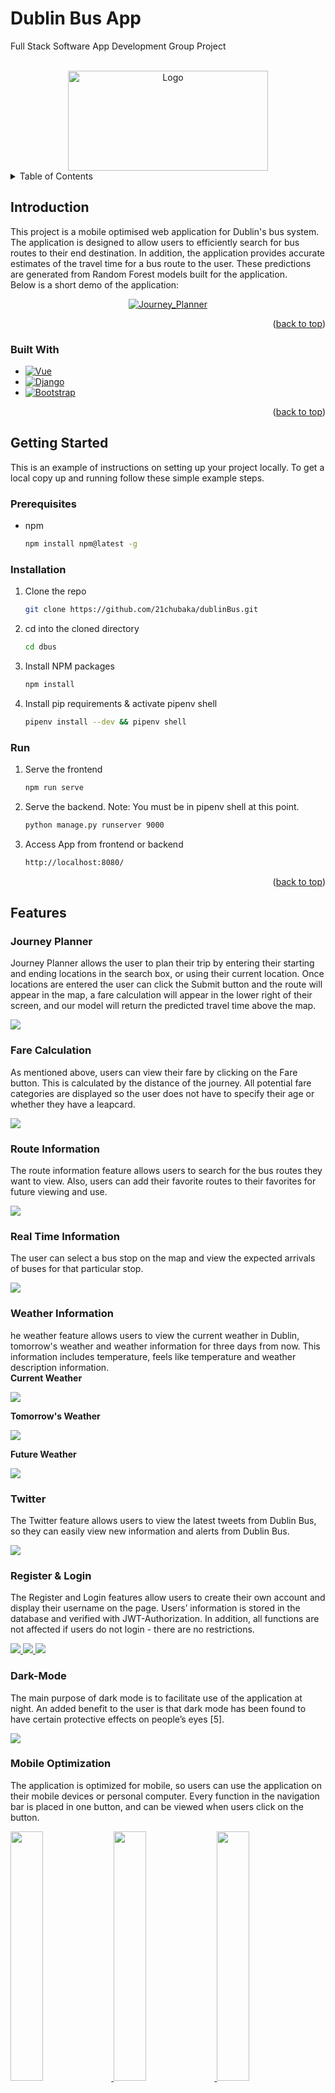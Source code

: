 <!-- Improved compatibility of back to top link: See: https://github.com/othneildrew/Best-README-Template/pull/73 -->
<a name="readme-top"></a>
<!--
*** Thanks for checking out the Best-README-Template. If you have a suggestion
*** that would make this better, please fork the repo and create a pull request
*** or simply open an issue with the tag "enhancement".
*** Don't forget to give the project a star!
*** Thanks again! Now go create something AMAZING! :D
-->



<!-- PROJECT SHIELDS -->
<!--
*** I'm using markdown "reference style" links for readability.
*** Reference links are enclosed in brackets [ ] instead of parentheses ( ).
*** See the bottom of this document for the declaration of the reference variables
*** for contributors-url, forks-url, etc. This is an optional, concise syntax you may use.
*** https://www.markdownguide.org/basic-syntax/#reference-style-links
-->

# Dublin Bus App
Full Stack Software App Development Group Project
<!-- PROJECT LOGO -->

<br />
<div align="center">
  <a href="https://github.com/21chubaka/Dublin_Bus_App">
    <img src="https://github.com/21chubaka/Dublin_Bus_App/blob/main/dbus/src/assets/Dublin-Bus-logo.png" alt="Logo" width="320" height="160">
  </a>

<!-- <h3 align="center">Dublin Bus App</h3> -->
<!--
  <p align="center">
    Dublin Bus
    <br />
    <a href="https://github.com/othneildrew/Best-README-Template"><strong>Explore the docs »</strong></a>
    <br />
    <br />
    <a href="http://ipa-011.ucd.ie/">View Live Project</a>
    ·
    <a href="https://github.com/21chubaka/dublinBus/issues">Report Bug</a>
    ·
    <a href="https://github.com/21chubaka/dublinBus/issues">Request Feature</a>
  </p>
-->
</div>



<!-- TABLE OF CONTENTS -->
<details>
  <summary>Table of Contents</summary>
  <ol>
    <li>
      <a href="#introduction">Introduction</a>
      <ul>
        <li><a href="#built-with">Built With</a></li>
      </ul>
    </li>
    <li>
      <a href="#getting-started">Getting Started</a>
      <ul>
        <li><a href="#prerequisites">Prerequisites</a></li>
        <li><a href="#installation">Installation</a></li>
        <li><a href="#run">Run</a></li>
      </ul>
    </li>
    <li><a href="#features">Features</a>
      <ul>
        <li><a href="#journey-planner">Journey Planner</a></li>
        <li><a href="#fare-calculation">Fare Calculation</a></li>
        <li><a href="#route-information">Route Information</a></li>
        <li><a href="#real-time-information">Real Time Information</a></li>
        <li><a href="#weather-information">Weather Information</a></li>
        <li><a href="#twitter">Twitter</a></li>
        <li><a href="#register--login">Register & Login</a></li>
        <li><a href="#dark-mode">Dark Mode</a></li>
        <li><a href="#mobile-optimization">Mobile Optimization</a></li>
      </ul>
    </li>
    <li><a href="#technical-approach">Technical Approach</a>
      <ul>
        <li><a href="#architecture--tech-stack">Architecture & Tech Stack</a></li>
        <li><a href="#front-end">Front End</a></li>
        <li><a href="#back-end">Back End</a></li>
        <li><a href="#client--server-communication">Client & Server Communication</a></li>
        <li><a href="#deployment">Deployment</a></li>
        <li><a href="#data-analysis--data-management">Data Analysis & Data Management</a></li>
      </ul>
    </li>
    <li><a href="#testing--evaluation">Testing & Evaluation</a>
      <ul>
        <li><a href="#front-end">Front End</a></li>
        <li><a href="#back-end">Back End</a></li>
        <li><a href="#data-analysis">Data Analysis</a></li>
        <li><a href="#user-testing">User Testing</a></li>
      </ul>
    </li>
    <li><a href="#future-work">Future Work</a></li>
    <li><a href="#team-members">Team Members</a></li>
    <li><a href="#references">References</a></li>
  </ol>
</details>



## Introduction
This project is a mobile optimised web application for Dublin's bus system.  The application
is designed to allow users to efficiently search for bus routes to their end destination.  In addition, 
the application provides accurate estimates of the travel time for a bus route to the user.  These
predictions are generated from Random Forest models built for the application.<br>
Below is a short demo of the application:

<div align="center">
  <a href="https://github.com/21chubaka/Dublin_Bus_App">
    <img src="/media/Journey_Planner.gif" alt="Journey_Planner">
  </a>
</div>

<p align="right">(<a href="#readme-top">back to top</a>)</p>



### Built With

* [![Vue][Vue.js]][Vue-url]
* [![Django][Django.com]][Django-url]
* [![Bootstrap][Bootstrap.com]][Bootstrap-url]

<p align="right">(<a href="#readme-top">back to top</a>)</p>



## Getting Started

This is an example of instructions on setting up your project locally.
To get a local copy up and running follow these simple example steps.

### Prerequisites

* npm
  ```sh
  npm install npm@latest -g
  ```

### Installation

1. Clone the repo
   ```sh
   git clone https://github.com/21chubaka/dublinBus.git 
   ```
2. cd into the cloned directory
   ```sh
   cd dbus
   ```
3. Install NPM packages
   ```sh
   npm install
   ```
4. Install pip requirements & activate pipenv shell
   ```sh
   pipenv install --dev && pipenv shell
   ```

### Run
1. Serve the frontend
   ```sh
   npm run serve
   ```
2. Serve the backend. Note: You must be in pipenv shell at this point.
   ```sh
   python manage.py runserver 9000
   ```
3. Access App from frontend or backend
   ```sh
   http://localhost:8080/
   ```
   
<p align="right">(<a href="#readme-top">back to top</a>)</p>



## Features

### Journey Planner
Journey Planner allows the user to plan their trip by entering their starting and ending locations in the search box, 
or using their current location. Once locations are entered the user can click the Submit button and the route will
appear in the map, a fare calculation will appear in the lower right of their screen, and our model will return the 
predicted travel time above the map.

<div>
  <a href="https://github.com/21chubaka/Dublin_Bus_App">
    <img src="/media/Journey_Planner.png">
  </a>
</div>

### Fare Calculation
As mentioned above, users can view their fare by clicking on the Fare button. This is calculated by the
distance of the journey. All potential fare categories are displayed so the user does not have to
specify their age or whether they have a leapcard.

<div>
  <a href="https://github.com/21chubaka/Dublin_Bus_App">
    <img src="/media/fare_calculation.png">
  </a>
</div>

### Route Information
The route information feature allows users to search for the bus routes they want to view. Also, users can add their favorite routes to their favorites for future viewing and use.

<div>
  <a href="https://github.com/21chubaka/Dublin_Bus_App">
    <img src="/media/Route_Info.png">
  </a>
</div>

### Real Time Information
The user can select a bus stop on the map and view the expected arrivals of buses for that particular stop.

<div>
  <a href="https://github.com/21chubaka/Dublin_Bus_App">
    <img src="/media/RealtimeInfo.png">
  </a>
</div>

### Weather Information
he weather feature allows users to view the current weather in Dublin, tomorrow's weather and weather information for three days from now. This information includes temperature, feels like temperature and weather description information.<br>
<b>Current Weather</b>
<div>
    <a href="https://github.com/21chubaka/Dublin_Bus_App">
      <img src="/media/current_weather.png">
    </a>
</div>

<b>Tomorrow's Weather</b>
<div>
    <a href="https://github.com/21chubaka/Dublin_Bus_App">
      <img src="/media/tomorrow_weather.png">
    </a>
</div>

<b>Future Weather</b>
<div>
    <a href="https://github.com/21chubaka/Dublin_Bus_App">
      <img src="/media/future_weather.png">
    </a>
</div>

### Twitter
The Twitter feature allows users to view the latest tweets from Dublin Bus, so they can easily
view new information and alerts from Dublin Bus.

<div>
  <a href="https://github.com/21chubaka/Dublin_Bus_App">
    <img src="/media/Twitter.png">
  </a>
</div>

### Register & Login
The Register and Login features allow users to create their own account and display their username
on the page. Users’ information is stored in the database and verified with JWT-Authorization.
In addition, all functions are not affected if users do not login - there are no restrictions.

<div>
  <a href="https://github.com/21chubaka/Dublin_Bus_App">
    <img src="/media/Register.png">
    <img src="/media/Login.png">
    <img src="/media/login_completed.png">
  </a>
</div>

### Dark-Mode
The main purpose of dark mode is to facilitate use of the application at night. An added benefit
to the user is that dark mode has been found to have certain protective effects on people’s eyes
[5].

<div>
  <a href="https://github.com/21chubaka/Dublin_Bus_App">
    <img src="/media/Dark_mode.png">
  </a>
</div>

### Mobile Optimization
The application is optimized for mobile, so users can use the application on their mobile
devices or personal computer. Every function in the navigation bar is placed in one button, and
can be viewed when users click on the button.

<div>
  <a href="https://github.com/21chubaka/Dublin_Bus_App">
    <img src="/media/mobile1.png" width="32%">
    <img src="/media/mobile2.png" width="32%">
    <img src="/media/mobile3.png" width="32%">
  </a>
</div>

<p align="right">(<a href="#readme-top">back to top</a>)</p>

## Technical Approach
This section discusses the approaches used for the architecture of the system and the technical stack, 
the front end, the back end, client and server communication, deployment of the application, data 
analysis and management, and some justifications for these approaches.

### Architecture & Tech Stack
Vue JS acts as the front-end and Django acts as the back-end API. The stack is deployed within a
Docker container on the UCD server. A MySQL RDS database was utilised to store static data
like bus stop information and weather data, while the large amount of historical bus data is stored 
on UCD’s high performance server where the data analytics was carried out with Jupyter notebooks.<br> 
Below is an illustration of the architecture:

<div>
  <a href="https://github.com/21chubaka/Dublin_Bus_App">
    <img src="/media/Architecture.png">
  </a>
</div>

### Front End
As a team, much deliberation was had over the technology to use for the front end. Vanilla
JavaScript, HTML, and CSS would have been very capable of satisfying the project’s specifications
and all team members were familiar with that technology. However, this project was seen as an opportunity 
to learn, and the decision to use a JavaScript framework was made. There are many benefits to frameworks, such as
easier asynchronous updates of the Document Object Model (DOM) and seamless page loading.
Drawbacks include that they can be overly complex for simple projects. Everything considered,
we decided to choose between React JS and Vue JS. There are pros and cons to both frameworks.
React is the most popular framework in industry. Vue uses HTML templates while React uses
JSX, this gives some familiarity to Vue due to our experience with HTML [11]. Performance wise
they are very similar. However, React is better suited to large scale web applications due to its
larger ecosystem. Ultimately, Vue was settled on due to it’s lightweight nature and lower barrier
to entry [11]. In particular, Vue version 3 was used, the latest version of Vue. Vue allowed for
the separation of the code into components like the Map or Navbar component. This meant the code was 
neater and less likely to cause code conflicts when merging. Another benefit to the framework is the 
access to libraries and plug-ins. For example, Vue3-google maps is a plugin that makes it easier to 
utilise the Google Maps API and the Vue date-time-picker, which is a ready made date and time selector plug-in. 
Furthermore, Vue3 can be packaged with the given vue-cli version and combined with the back end easily, 
which makes the development process relatively independent.

<div>
  <a href="https://github.com/21chubaka/Dublin_Bus_App">
    <img src="/media/vueComponets.PNG">
  </a>
</div>

### Back End
The decision on the technology for the back-end was more straightforward. From the start of
the project it was agreed to use Python for the back end services because of familiarity compared
to other programming languages. It was then debated which web framework to use between
Django and Flask. Both frameworks are very popular in industry. Django is better suited to more
complex projects due to it’s many ’out of the box’ features and libraries. For example, Django
has a ready made administration panel built-in, which scales better than Flask. Django enforces
best-practice software development due to it’s template structure [7]. Flask is less rigid and the
team already had experience with Flask. Ultimately, Django was chosen with the aim to
challenge ourselves and learn new technologies. The role of the back end includes connecting to
the database and acting as an intermediate between the front end and the database, combining
the front end and achieving the url redirect to the front end project and being deployed to the
server.

### Client & Server Communication
Passing data between the two frameworks (client and server), was acomplished by creating a
RESTful Framework API (Django) on the back end and using HTTP methods POST and GET requests to call 
these APIs on the front end. AJAX and the Fetch API were used on the front end to access the requests 
and response that were made on the back end. Some setting up was done to solve the Cross-Origin problem.

### Deployment
Since docker technology was used, this project was deployed on the container rather than directly
on the UCD VM Server. This container also opens the port 80 and 443 for HTTP and HTTPS
protocols. The SSH settings were set up on the container and the project source code was
uploaded to the container through Github. Then tmux was used to hang up the project so that it
could keep running even if logged out. In this way, the application is available to access through
the url (http://ipa-011.ucd.ie) <i>url now not active</i>.

### Data Analysis & Data Management
Historical bus data from 2018 which included information on vehicles, trips, and stop by stop data
was provided - most importantly planned and actual arrival times. In addition, historical weather
data from the Open Weather API was gathered, which matched the dates of the historical bus
data given. The weather data consisted of hourly measurements of various weather categories.<br>

A data quality plan was created and implemented. This included steps such as identifying rows
that were suppressed or had no arrival times and dropping them. Also before models were trained
the data was split (70/30) for training and test and shuffled.<br>

Various features to aid with data analysis and possible features to be used for the models were
created. Some included month as an integer from 1-12, day as an integer from 1-31, day of the
week as an integer from 0-6, weekend as a binary 0 or 1 (1 being Saturday or Sunday), and rush
hour as a binary (Excluding weekends: times between 8-9am and 4-6pm).<br>

After analyzing the weather and bus data the most correlated features were chosen. The final
features for the model were: month, day of the week, rush hour, hour, temperature, and wind
speed.<br>
- Month (month): int 1-12
- Day of week (dayOfWeek): int 0-6 Monday=0
- Rush hour (rushHour): int 0/1 8-9am and 4-6pm (Excludes weekends)
- Hour (hour): int 0-23
- Temperature (temp): float
- Wind Speed (wind speed): float<br>

<div>
  <a href="https://github.com/21chubaka/Dublin_Bus_App">
    <img src="/media/correlation_matrix.png">
  </a>
</div>

Initially one route (39A) was chosen from the trip data to create models to predict the actual
duration difference (in seconds) from the planned duration time of a trip to the actual duration
time. In other words, if the trip took longer or shorter than planned. Three Linear Regression
models were created: one for the entire route 39A, one for 39A Inbound (Direction 1), and one
for 39A Outbound (Direction 2).<br>

Similar models were conducted for the leave time data-set, which is stop data as opposed to
complete trip data. For these models the arrival difference from stop to stop was predicted.
Along with Linear Regression, Decision Tree and Random Forest models were created from the
leave time data.<br>

These models and Linear Regression models from the trip data were rather poor and needed
improvement. None of these models had a cross-validated R2 score higher than 0.13 (Appendix
B: Fig B.1).<br>

The first step to improve the models was to combine the trip, leave time, and weather data-sets.
The data-set of historical bus (trip and leave time) and weather data when combined was about
117 million rows. The data was then split by route, first focusing on 39A.<br>

We again started with Linear Regression models for the entire route 39A. At this time, we included
Direction and Progress Number of the stop as features in these models. Progress Number (PROGRNUMBER) 
is the order of the stops the route takes from first to last. Again, these models did not perform 
any better (R2 = 0.13).<br>

We then moved to a Decision Tree model with a depth of 3 for the entire route 39A. As we
chose a depth of 3, we used Direction, Progress Number, and Month as our features. This model
performed basically identically to previous models.<br>

Finally, this approach was taken and used to create some Random Forest models. These models
did improve from previous iterations, but only marginally to an R2 of 0.23. Further improvement
was needed for the models.<br>

The data was split by route and by route directions. The route direction data sets varied greatly
in number of rows; the largest being over 2 million rows (Route 40 Direction 2) and the smallest
being almost 200 rows (Route 41D Direction 1).<br>

Random Forest models for the 39A Direction 1, and 39A Direction 2 were created. While noticeable 
improvement was observed, it was attributable to over-fitting caused by the use of the Progress Number 
feature.<br>

After excluding the Progress Number as a feature, the over-fitting issues were solved as the results
between training and testing were similar. Also, the best results for the models were observed,
thus far. The Cross-Validated R2 was 0.32 for Direction 1.<br>

<div>
  <a href="https://github.com/21chubaka/Dublin_Bus_App">
    <img src="/media/model_progression.png">
  </a>
</div>

<table>
    <tr>
        <th>Name</th>
        <th>Type</th>
        <th>Features</th>
        <th>Metric</th>
        <th>Training Data</th>
        <th>Testing Data</th>
        <th>Cross-Validation</th>
    </tr>
    <tr>
        <td>All 39A</td>
        <td>Linear Regression</td>
        <td>DIRECTION<br>
            PROGRNUMBER<br>
            month<br>
            dayOfWeek<br>
            rushHour<br>
            temp<br>
            wind_speed</td>
        <td>0</td>
        <td>0</td>
        <td>0</td>
        <td>0</td>
    </tr>
    <tr>
        <td>All 39A</td>
        <td>Decision Tree<br>
            3 Depth</td>
        <td>DIRECTION<br>
            PROGRNUMBER<br>
            month</td>
        <td>0</td>
        <td>0</td>
        <td>0</td>
        <td>0</td>
    </tr>
    <tr>
        <td>All 39A</td>
        <td>Random Forest</td>
        <td>month<br>
            dayOfWeek<br>
            rushHour<br>
            temp<br>
            wind_speed</td>
        <td>0</td>
        <td>0</td>
        <td>0</td>
        <td>0</td>
    </tr>
    <tr>
        <td>39A<br>
            Direction 1</td>
        <td>Random Forest</td>
        <td>PROGRNUMBER<br>
            month<br>
            dayOfWeek<br>
            rushHour<br>
            temp<br>
            wind_speed</td>
        <td>0</td>
        <td>0</td>
        <td>0</td>
        <td>0</td>
    </tr>
    <tr>
        <td>39A<br>
            Direction 1</td>
        <td>Random Forest<br>
            n-estimators=20<br>
            random state=42</td>
        <td>month<br>
            dayOfWeek<br>
            rushHour<br>
            hour<br>
            temp<br>
            wind_speed</td>
        <td>0</td>
        <td>0</td>
        <td>0</td>
        <td>0</td>
    </tr>
    <tr>
        <td>39A<br>
            Direction 2</td>
        <td>Random Forest<br>
            n-estimators=20<br>
            random state=42</td>
        <td>month<br>
            dayOfWeek<br>
            rushHour<br>
            hour<br>
            temp<br>
            wind_speed</td>
        <td>0</td>
        <td>0</td>
        <td>0</td>
        <td>0</td>
    </tr>
</table>

After some further feature testing and testing our models with various estimators, we concluded
our models moving forward for the other routes would be a Random Forest model for each direction
of each route with an n-estimator of 20 and a random state of 42. It was important to keep our
estimators as low as possible without affecting the model’s performance, to support application
performance.<br>

As will be discussed in Testing & Evaluation, the 39A had some of our lower individual route-direction R2
scores. When applying this model approach to other route-directions, there was often improved
results.<br>

<p align="right">(<a href="#readme-top">back to top</a>)</p>

## Testing & Evaluation
Below is an overview of the testing carried out for the front end, back end, and data analysis, as well as 
the user review surveys.

### Front End
Selenium web driver coupled with python’s unit test library was used to test the functionality and
logic of the application. Selenium is an automated testing library that is used to validate web
applications across different web browsers. Tests were written to assess the flow of the journey
planner. The logic of the sign up and log in were also tested. For example, it was tested that
if you already have an account the user could not sign up again. The appropriate responses to
these implementations were also tested.<br>

The chrome extension Google Lighthouse was also used to test the performance of the application.
Lighthouse runs a series of tests on a particular web page, and then generates a report on how
well the page performed. Failing tests were used as indicators on ways to improve the application.
The web page performed reasonably well on most metrics. Performance is where the greatest
improvement is needed. Lighthouse highlighted ways to improve this score, such as removing
unused JavaScript code, removing render blocking resources and setting defined dimensions for
images. SEO was our best metric which tested the page for features that are important to search
engines.

### Back End
To test the performance and scalability of the back end, some basic load testing using locust was
conducted. With 40 concurrent users making approximately 1 request per second, it was found
that most of the endpoints in the back end application had a mean and median response time of
less than 1 second after the implementation of suitable caching (see below). 

<div>
  <a href="https://github.com/21chubaka/Dublin_Bus_App">
    <img src="/media/backend_req_resp_time.png">
  </a>
</div>

More users were then tested for scalability. The result was that no request failure was received 
even when there were 200 concurrent users (see below). It seems the performance of the back end 
is reasonably robust.

<div>
  <a href="https://github.com/21chubaka/Dublin_Bus_App">
    <img src="/media/request_test.png">
  </a>
</div>

### Data Analysis
Once the Random Forest models for each direction of each route were created, the evaluation
and validation scores of the models were compared. Below are the mean scores of all 252 models
created for the application.

<div>
  <a href="https://github.com/21chubaka/Dublin_Bus_App">
    <img src="/media/mean_model_scores.png">
  </a>
</div>

The average cross-validated R Squared across all models was 0.5638. This is essentially the
amount of variation that the models are able to account for using the features. Although higher
R Squared is the goal, this is higher than other published works [1]. The similar results across
training, test, and 3-fold cross-validation data sets does support a validated model without issues
such as over-fitting. The average Mean Absolute Error (MAE) of the models when predicting
actual bus arrival to a stop versus the planned arrival time is about 159 seconds, or 2.65 minutes.
This is also within the team’s original goals. MAE was used for evaluation over Mean Absolute
Percentage Error (MAPE) since the prediction is difference in arrival time, and zero as a prediction
is possible. In addition to the average performance across all models, the below graphs display
each model’s performance for R Squared, followed by MAE, when lining up the results from best
to worst. There is a line displayed for each direction. Interestingly, Direction 1 typically achieved
higher R Squared, but Direction 2 typically achieved lower MAE. Visibility into the range of model
results is useful to drive future work in addition to the average across all.

<div>
  <a href="https://github.com/21chubaka/Dublin_Bus_App">
    <img src="/media/cv_r2_scores.png">
  </a>
</div>

<div>
  <a href="https://github.com/21chubaka/Dublin_Bus_App">
    <img src="/media/cv_r2_percentile_scores.png">
  </a>
</div>

The table above is individual route-direction results for those at the 75th, 50th and 25th percentiles
in R Squared performance. The inner quartile range for R Squared model performance is 0.46 to
0.74 for Direction 1, and 0.41 to 0.68 for Direction 2.

<div>
  <a href="https://github.com/21chubaka/Dublin_Bus_App">
    <img src="/media/cv_mae_scores.png">
  </a>
</div>

<div>
  <a href="https://github.com/21chubaka/Dublin_Bus_App">
    <img src="/media/cv_mae_percentile_scores.png">
  </a>
</div>

The table above is individual route-direction results for those at the 75th, 50th and 25th percentiles
in MAE performance. The inner quartile range for MAE model performance is 120 to 210 seconds
(2 to 3.5 minutes) for Direction 1, and 113 to 182 seconds for Direction 2.

### User Testing
Incorporating the voice of the customer through user testing was very important for our application. 
User testing allowed the team to see what parts of the application worked or frustrated users, provided 
an unbiased view of the application, and avoided any ’tunnel vision’ by the developers. Each team member asked 2
to 3 people to review the application, answering the following questions:<br>

- Did you view the application on mobile or PC?
- How do you find aesthetics of the application? Is there anything you might change?
- How did you find using the features? How would you improve the features?
- Any additional comments?<br>

Eleven people reviewed the application. The overall response was largely positive with responses
highlighting the dark-mode, twitter page, and favourite features. As seen from the bar chart
below, the ratings are very high for overall aesthetics. It was noted that PC ratings were higher than
mobile, which most likely was due to the fact that the application was originally designed as a web application 
and then optimised for mobile.

<div>
  <a href="https://github.com/21chubaka/Dublin_Bus_App">
    <img src="/media/user_aesth_survey.png">
  </a>
</div>

While the surveys were completely anonymous, the responses were obtained from colleagues, friends and
family, so some bias may have impacted the results. However, constructive criticism was given. For
example, one user noted that the journey planning involved too many ’clicks’ in order to submit a
journey. The fact that the login option did not give any added functionality confused some users.
This was to be expected as the favourite routes were originally restricted, but became unnecessary
as this information was being stored in their local browsers.

<p align="right">(<a href="#readme-top">back to top</a>)</p>

## Future Work

<p align="right">(<a href="#readme-top">back to top</a>)</p>

<!-- CONTRIBUTING 
## Contributing

Contributions are what make the open source community such an amazing place to learn, inspire, and create. Any contributions you make are **greatly appreciated**.

If you have a suggestion that would make this better, please fork the repo and create a pull request. You can also simply open an issue with the tag "enhancement".
Don't forget to give the project a star! Thanks again!

1. Fork the Project
2. Create your Feature Branch (`git checkout -b feature/AmazingFeature`)
3. Commit your Changes (`git commit -m 'Add some AmazingFeature'`)
4. Push to the Branch (`git push origin feature/AmazingFeature`)
5. Open a Pull Request
-->
<!-- <p align="right">(<a href="#readme-top">back to top</a>)</p> -->


<!-- LICENSE 
## License

Distributed under the MIT License. See `LICENSE.txt` for more information.

<p align="right">(<a href="#readme-top">back to top</a>)</p> 
-->



<!-- CONTACT -->
## Team Members
[Gus Boothman](https://github.com/Gus1616)<br>
[Cheng Zhang](https://github.com/20211342)<br>
[Xinhui Jiang](https://github.com/XinHuiUCD)<br>
[Will O’Donohoe](https://github.com/21chubaka)<br>

[Original Project Link](https://github.com/XinHuiUCD/dublinBus)<br>

<p align="right">(<a href="#readme-top">back to top</a>)</p>

## References
[1] Candis Anderson Enxi Cui Ankhit Pandurangi, Clare Byrne and Gavin McArdle. Design
and Development of an Application for Predicting Bus Travel Times using a Segmentation
Approach, 2020.<br>

[5] Henriette Eisfeld and Felix Kristallovich. The rise of dark mode: A qualitative study of an
emerging user interface design trend, 2020.<br>

[7] Devndra Ghimire. Comparative study on python web frameworks: Flask and django. 2020.<br>

[11] Maja Nowak. Vue vs react in 2022 - comparison of two most popular js frameworks.<br>

<p align="right">(<a href="#readme-top">back to top</a>)</p>


<!-- MARKDOWN LINKS & IMAGES -->
<!-- https://www.markdownguide.org/basic-syntax/#reference-style-links -->

[Vue.js]: https://img.shields.io/badge/Vue.js-35495E?style=for-the-badge&logo=vuedotjs&logoColor=4FC08D
[Vue-url]: https://vuejs.org/
[Bootstrap.com]: https://img.shields.io/badge/Bootstrap-563D7C?style=for-the-badge&logo=bootstrap&logoColor=white
[Bootstrap-url]: https://getbootstrap.com
[Django.com]: https://img.shields.io/badge/django-%23092E20.svg?style=for-the-badge&logo=django&logoColor=white
[Django-url]: https://www.djangoproject.com

